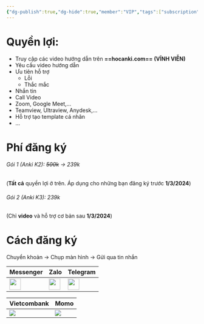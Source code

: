 ```yaml
---
{"dg-publish":true,"dg-hide":true,"member":"VIP","tags":["subscription"],"title":"Tham gia nhóm Hướng dẫn Anki","permalink":"/tham-gia-nhom-huong-dan-anki/","hide":true,"dgPassFrontmatter":true}
---
```


# Quyền lợi:

- Truy cập các video hướng dẫn trên **==hocanki.com==** **(VĨNH VIỄN)**
- Yêu cầu video hướng dẫn
- Ưu tiên hỗ trợ
	- Lỗi
	- Thắc mắc
- Nhắn tin
- Call Video
- Zoom, Google Meet,…
- Teamview, Ultraview, Anydesk,…
- Hỗ trợ tạo template cá nhân
- …

# Phí đăng ký

###### Gói 1 (Anki K2): ~~500k~~ → 239k
(**Tất cả** quyền lợi ở trên. Áp dụng cho những bạn đăng ký trước **1/3/2024**)

###### Gói 2 (Anki K3): 239k
(Chỉ **video** và hỗ trợ cơ bản sau **1/3/2024**)
# Cách đăng ký

Chuyển khoản → Chụp màn hình → Gửi qua tin nhắn

| Messenger  | Zalo  | Telegram  |
|-------|-------|-------|
| [<img  src="https://i.imgur.com/8Oq8Ftg.png" width="30">](https://m.me/tui.la.phuc747) | [<img  src="https://i.imgur.com/HNBJNZE.png" width="30">](https://zalo.me/346598402) | [<img  src="https://i.imgur.com/9PROKnb.png" width="30">](https://t.me/lehoangphuc747) |

| Vietcombank  | Momo  |
|-------|-------|
| ![](https://i.imgur.com/v9TU09p.png) | ![](https://i.imgur.com/WKxy0GI.png) |



